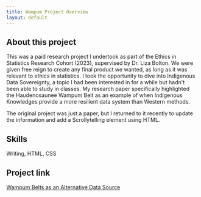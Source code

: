 ```yaml
---
title: Wampum Project Overview
layout: default
---
```


## About this project 
This was a paid research project I undertook as part of the Ethics in Statistics Research Cohort (2023), supervised by Dr. Liza Bolton. We were given free reign to create any final product we wanted, as long as it was relevant to ethics in statistics. I took the opportunity to dive into Indigenous Data Sovereignty, a topic I had been interested in for a while but hadn't been able to study in classes. My research paper specifically highlighted the Haudenosaunee Wampum Belt as an example of when Indigenous Knowledges provide a more resilient data system than Western methods. 

The original project was just a paper, but I returned to it recently to update the information and add a Scrollytelling element using HTML. 

## Skills
Writing, HTML, CSS

## Project link
[Wampum Belts as an Alternative Data Source](https://alauzon13.github.io/wampum/sticky-side/index.html)

